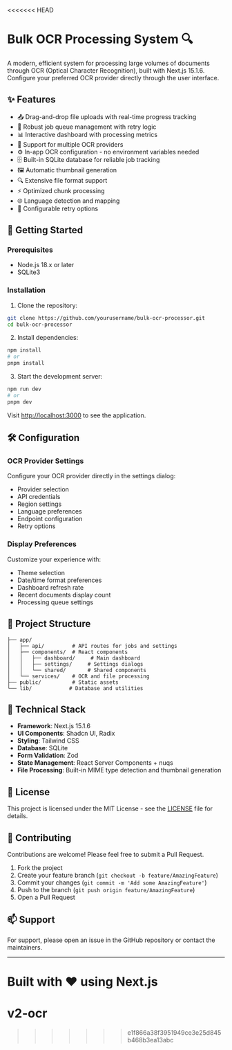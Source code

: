 <<<<<<< HEAD
# Bulk OCR Processing System 🔍

A modern, efficient system for processing large volumes of documents through OCR (Optical Character Recognition), built with Next.js 15.1.6. Configure your preferred OCR provider directly through the user interface.

## ✨ Features

- 📤 Drag-and-drop file uploads with real-time progress tracking
- 🔄 Robust job queue management with retry logic
- 📊 Interactive dashboard with processing metrics
- 🎯 Support for multiple OCR providers
- ⚙️ In-app OCR configuration - no environment variables needed
- 🗄️ Built-in SQLite database for reliable job tracking
- 🖼️ Automatic thumbnail generation
- 🔍 Extensive file format support
- ⚡ Optimized chunk processing
- 🌐 Language detection and mapping
- 🔁 Configurable retry options

## 🚀 Getting Started

### Prerequisites

- Node.js 18.x or later
- SQLite3

### Installation

1. Clone the repository:
```bash
git clone https://github.com/yourusername/bulk-ocr-processor.git
cd bulk-ocr-processor
```

2. Install dependencies:
```bash
npm install
# or
pnpm install
```

3. Start the development server:
```bash
npm run dev
# or
pnpm dev
```

Visit [http://localhost:3000](http://localhost:3000) to see the application.

## 🛠️ Configuration

### OCR Provider Settings

Configure your OCR provider directly in the settings dialog:
- Provider selection
- API credentials
- Region settings
- Language preferences
- Endpoint configuration
- Retry options

### Display Preferences

Customize your experience with:
- Theme selection
- Date/time format preferences
- Dashboard refresh rate
- Recent documents display count
- Processing queue settings

## 📁 Project Structure

```
├── app/
│   ├── api/         # API routes for jobs and settings
│   ├── components/  # React components
│   │   ├── dashboard/     # Main dashboard
│   │   ├── settings/     # Settings dialogs
│   │   └── shared/       # Shared components
│   └── services/    # OCR and file processing
├── public/          # Static assets
└── lib/            # Database and utilities
```

## 🔧 Technical Stack

- **Framework**: Next.js 15.1.6
- **UI Components**: Shadcn UI, Radix
- **Styling**: Tailwind CSS
- **Database**: SQLite
- **Form Validation**: Zod
- **State Management**: React Server Components + nuqs
- **File Processing**: Built-in MIME type detection and thumbnail generation

## 📝 License

This project is licensed under the MIT License - see the [LICENSE](LICENSE) file for details.

## 🤝 Contributing

Contributions are welcome! Please feel free to submit a Pull Request.

1. Fork the project
2. Create your feature branch (`git checkout -b feature/AmazingFeature`)
3. Commit your changes (`git commit -m 'Add some AmazingFeature'`)
4. Push to the branch (`git push origin feature/AmazingFeature`)
5. Open a Pull Request

## 📫 Support

For support, please open an issue in the GitHub repository or contact the maintainers.

---

Built with ❤️ using Next.js
=======
# v2-ocr
>>>>>>> e1f866a38f3951949ce3e25d845b468b3ea13abc
